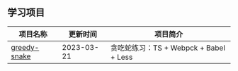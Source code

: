 ## **学习项目**

| 项目名称                                                     | 更新时间   | 项目简介                                                     |
| ------------------------------------------------------------ | ---------- | ------------------------------------------------------------ |
| [greedy-snake](https://github.com/jamloveu/hello-TypeScript/tree/greedy-snake) | 2023-03-21 | 贪吃蛇练习：TS + Webpck + Babel + Less                       |
                                      
